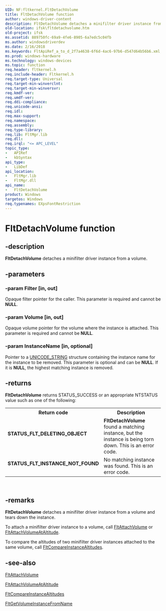 ```yaml
---
UID: NF:fltkernel.FltDetachVolume
title: FltDetachVolume function
author: windows-driver-content
description: FltDetachVolume detaches a minifilter driver instance from a volume.
old-location: ifsk\fltdetachvolume.htm
old-project: ifsk
ms.assetid: 889750fc-69a9-4fe6-8905-6a7edc5c04fb
ms.author: windowsdriverdev
ms.date: 2/16/2018
ms.keywords: FltApiRef_a_to_d_2f7a4638-6f6d-4ac6-97b6-d547d64b56b6.xml, FltDetachVolume, FltDetachVolume function [Installable File System Drivers], fltkernel/FltDetachVolume, ifsk.fltdetachvolume
ms.prod: windows-hardware
ms.technology: windows-devices
ms.topic: function
req.header: fltkernel.h
req.include-header: Fltkernel.h
req.target-type: Universal
req.target-min-winverclnt: 
req.target-min-winversvr: 
req.kmdf-ver: 
req.umdf-ver: 
req.ddi-compliance: 
req.unicode-ansi: 
req.idl: 
req.max-support: 
req.namespace: 
req.assembly: 
req.type-library: 
req.lib: FltMgr.lib
req.dll: 
req.irql: "<= APC_LEVEL"
topic_type:
-	APIRef
-	kbSyntax
api_type:
-	LibDef
api_location:
-	FltMgr.lib
-	FltMgr.dll
api_name:
-	FltDetachVolume
product: Windows
targetos: Windows
req.typenames: EXpsFontRestriction
---
```


# FltDetachVolume function


## -description


<b>FltDetachVolume</b> detaches a minifilter driver instance from a volume. 


## -parameters




### -param Filter [in, out]

Opaque filter pointer for the caller. This parameter is required and cannot be <b>NULL</b>. 


### -param Volume [in, out]

Opaque volume pointer for the volume where the instance is attached. This parameter is required and cannot be <b>NULL</b>. 


### -param InstanceName [in, optional]

Pointer to a <a href="https://msdn.microsoft.com/library/windows/hardware/ff564879">UNICODE_STRING</a> structure containing the instance name for the instance to be removed. This parameter is optional and can be <b>NULL</b>. If it is <b>NULL</b>, the highest matching instance is removed. 


## -returns



<b>FltDetachVolume</b> returns STATUS_SUCCESS or an appropriate NTSTATUS value such as one of the following: 

<table>
<tr>
<th>Return code</th>
<th>Description</th>
</tr>
<tr>
<td width="40%">
<dl>
<dt><b>STATUS_FLT_DELETING_OBJECT</b></dt>
</dl>
</td>
<td width="60%">
<b>FltDetachVolume</b> found a matching instance, but the instance is being torn down. This is an error code. 

</td>
</tr>
<tr>
<td width="40%">
<dl>
<dt><b>STATUS_FLT_INSTANCE_NOT_FOUND</b></dt>
</dl>
</td>
<td width="60%">
No matching instance was found. This is an error code. 

</td>
</tr>
</table>
 




## -remarks



<b>FltDetachVolume</b> detaches a minifilter driver instance from a volume and tears down the instance. 

To attach a minifilter driver instance to a volume, call <a href="https://msdn.microsoft.com/library/windows/hardware/ff541772">FltAttachVolume</a> or <a href="https://msdn.microsoft.com/library/windows/hardware/ff541775">FltAttachVolumeAtAltitude</a>. 

To compare the altitudes of two minifilter driver instances attached to the same volume, call <a href="https://msdn.microsoft.com/library/windows/hardware/ff541889">FltCompareInstanceAltitudes</a>. 




## -see-also




<a href="https://msdn.microsoft.com/library/windows/hardware/ff541772">FltAttachVolume</a>



<a href="https://msdn.microsoft.com/library/windows/hardware/ff541775">FltAttachVolumeAtAltitude</a>



<a href="https://msdn.microsoft.com/library/windows/hardware/ff541889">FltCompareInstanceAltitudes</a>



<a href="https://msdn.microsoft.com/library/windows/hardware/ff543239">FltGetVolumeInstanceFromName</a>
 

 

